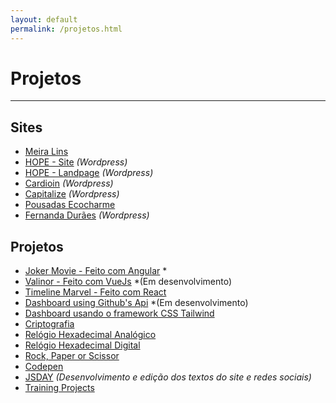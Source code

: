 ```yaml
---
layout: default
permalink: /projetos.html
---
```


# Projetos

<hr>

## Sites

- [<i class="icon icon-link"></i> Meira Lins](http://www.meiralinsvw.com.br/)
- [<i class="icon icon-link"></i> HOPE - Site](https://www.hope.com.br) _(Wordpress)_
- [<i class="icon icon-link"></i> HOPE - Landpage](https://www.hope.com.br/cursotransplanteendotelial/) _(Wordpress)_
- [<i class="icon icon-link"></i> Cardioin](https://www.cardioin.com.br/) _(Wordpress)_
- [<i class="icon icon-link"></i> Capitalize](http://www.capitalizeconsultores.com.br/) _(Wordpress)_
- [<i class="icon icon-link"></i> Pousadas Ecocharme](http://pousadasecocharme.com.br/)
- [<i class="icon icon-link"></i> Fernanda Durães](http://www.fernandaduraes.com.br/) _(Wordpress)_

## Projetos

- [<i class="icon icon-link"></i> Joker Movie - Feito com Angular](https://joker-movie.herokuapp.com/home) \*
- [<i class="icon icon-link"></i> Valinor - Feito com VueJs](https://valinor-vuejs.herokuapp.com/index.html#/) \*(Em desenvolvimento)
- [<i class="icon icon-link"></i> Timeline Marvel - Feito com React](https://timeline-marvel-react.herokuapp.com/)
- [<i class="icon icon-link"></i> Dashboard using Github's Api](http://dashboard-github-api.herokuapp.com/dashboard-vue/dashboard.html) \*(Em desenvolvimento)
- [<i class="icon icon-link"></i> Dashboard usando o framework CSS Tailwind](/tailwind-dashboard/index.html)
- [<i class="icon icon-link"></i> Criptografia](https://projects-2019.herokuapp.com/velocicriptor/criptor.html)
- [<i class="icon icon-link"></i> Relógio Hexadecimal Analógico](https://projects-2019.herokuapp.com/relogio_hex/relogio_analogico.html)
- [<i class="icon icon-link"></i> Relógio Hexadecimal Digital](https://projects-2019.herokuapp.com/relogio_hex/relogio_digital.html)
- [<i class="icon icon-link"></i> Rock, Paper or Scissor](https://projects-2019.herokuapp.com/rock_paper_scissor/rock_paper_scissor.html)
- [<i class="icon icon-link"></i> Codepen](https://codepen.io/jonathanslima/)
- [<i class="icon icon-link"></i> JSDAY](http://rec.jsday.com.br/) _(Desenvolvimento e edição dos textos do site e redes sociais)_
- [<i class="icon icon-link"></i> Training Projects](https://github.com/training-projects)
